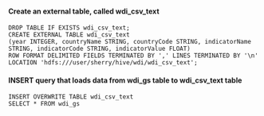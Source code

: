 #### Create an external table, called wdi_csv_text
```
DROP TABLE IF EXISTS wdi_csv_text;
CREATE EXTERNAL TABLE wdi_csv_text
(year INTEGER, countryName STRING, countryCode STRING, indicatorName STRING, indicatorCode STRING, indicatorValue FLOAT)
ROW FORMAT DELIMITED FIELDS TERMINATED BY ',' LINES TERMINATED BY '\n'
LOCATION 'hdfs:///user/sherry/hive/wdi/wdi_csv_text';
```

#### INSERT query that loads data from wdi_gs table to wdi_csv_text table
```
INSERT OVERWRITE TABLE wdi_csv_text
SELECT * FROM wdi_gs
```

#### 
```
```


```
```

```
```

```
```

```
```
